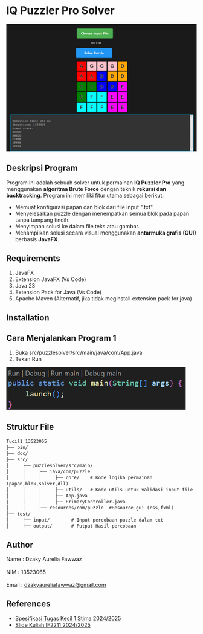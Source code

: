 # IQ Puzzler Pro Solver

![IQ Puzzler Pro](doc/iq-puzzle-pro.png)

## Deskripsi Program
Program ini adalah sebuah solver untuk permainan **IQ Puzzler Pro** yang menggunakan **algoritma Brute Force** dengan teknik **rekursi dan backtracking**. Program ini memiliki fitur utama sebagai berikut:

- Memuat konfigurasi papan dan blok dari file input ".txt".
- Menyelesaikan puzzle dengan menempatkan semua blok pada papan tanpa tumpang tindih.
- Menyimpan solusi ke dalam file teks atau gambar.
- Menampilkan solusi secara visual menggunakan **antarmuka grafis (GUI)** berbasis **JavaFX**.


## Requirements

1. JavaFX
2. Extension JavaFX (Vs Code)
3. Java 23
4. Extension Pack for Java (Vs Code)
5. Apache Maven (Alternatif, jika tidak meginstall extension pack for java)


## Installation
## Cara Menjalankan Program 1
1. Buka src/puzzlesolver/src/main/java/com/App.java
2. Tekan Run




![Run App](doc/run-app.png)


## Struktur File
```
Tucil1_13523065
├── bin/
├── doc/
├── src/
│     ├── puzzlesolver/src/main/
│     │     ├── java/com/puzzle
│     │     │     ├── core/    # Kode logika permainan (papan,blok,solver,dll)
│     │     │     ├── utils/   # Kode utils untuk validasi input file
│     │     │     ├── App.java
|     |     |     ├── PrimaryController.java
│     │     ├── resources/com/puzzle  #Resource gui (css,fxml)
├── test/
│     ├── input/        # Input percobaan puzzle dalam txt
│     ├── output/       # Putput Hasil percobaan
```

## Author
Name : Dzaky Aurelia Fawwaz <br>  
NIM : 13523065 <br>  
Email : dzakyaureliafawwaz@gmail.com

## References
- [Spesifikasi Tugas Kecil 1 Stima 2024/2025](https://docs.google.com/document/d/1mVjS4-KAkW5fSEeKMeXJq5lArO8MIAI6a8iZYb2yc0k/edit?tab=t.0)
- [Slide Kuliah IF2211 2024/2025](https://informatika.stei.itb.ac.id/~rinaldi.munir/Stmik/2024-2025/02-Algoritma-Brute-Force-(2025)-Bag1.pdf)